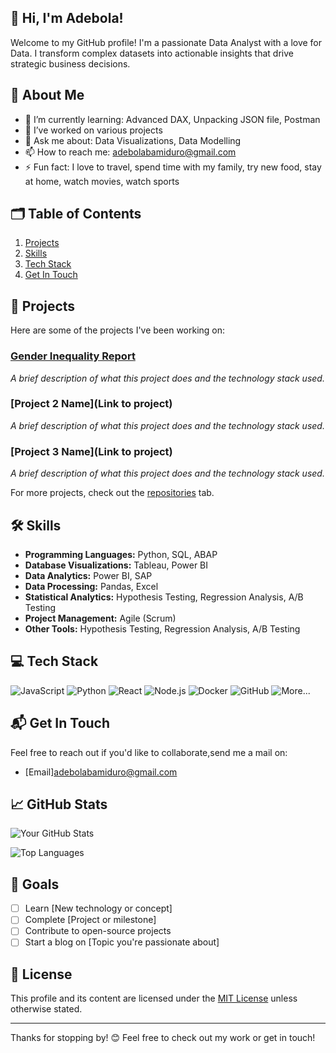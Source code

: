 ## 👋 Hi, I'm Adebola!

Welcome to my GitHub profile! I'm a passionate Data Analyst with a love for Data. I transform complex datasets into actionable insights that drive strategic business decisions.

## 📝 About Me

- 🌱 I’m currently learning: Advanced DAX, Unpacking JSON file, Postman
- 🔭 I’ve worked on various projects
- 💬 Ask me about: Data Visualizations, Data Modelling
- 📫 How to reach me: adebolabamiduro@gmail.com
- ⚡ Fun fact: I love to travel, spend time with my family, try new food, stay at home, watch movies, watch sports

## 🗂️ Table of Contents

1. [Projects](#projects)
2. [Skills](#skills)
3. [Tech Stack](#tech-stack)
4. [Get In Touch](#get-in-touch)

## 🚀 Projects

Here are some of the projects I've been working on:

### [Gender Inequality Report](file:///C:/Users/adebb/Downloads/Gender%20Inequality%20Report%202024.pdf)
_A brief description of what this project does and the technology stack used._

### [Project 2 Name](Link to project)
_A brief description of what this project does and the technology stack used._

### [Project 3 Name](Link to project)
_A brief description of what this project does and the technology stack used._

For more projects, check out the [repositories](https://github.com/your-username?tab=repositories) tab.

## 🛠 Skills

- **Programming Languages:** Python, SQL, ABAP
- **Database Visualizations:** Tableau, Power BI
- **Data Analytics:** Power BI, SAP
- **Data Processing:** Pandas, Excel
- **Statistical Analytics:** Hypothesis Testing, Regression Analysis, A/B Testing
- **Project Management:** Agile (Scrum)
- **Other Tools:** Hypothesis Testing, Regression Analysis, A/B Testing

## 💻 Tech Stack

![JavaScript](https://img.shields.io/badge/-JavaScript-F7DF1E?style=flat-square&logo=javascript&logoColor=black)
![Python](https://img.shields.io/badge/-Python-3776AB?style=flat-square&logo=python&logoColor=white)
![React](https://img.shields.io/badge/-React-61DAFB?style=flat-square&logo=react&logoColor=black)
![Node.js](https://img.shields.io/badge/-Node.js-339933?style=flat-square&logo=node.js&logoColor=white)
![Docker](https://img.shields.io/badge/-Docker-2496ED?style=flat-square&logo=docker&logoColor=white)
![GitHub](https://img.shields.io/badge/-GitHub-181717?style=flat-square&logo=github&logoColor=white)
![More...](https://img.shields.io/badge/-More...-gray?style=flat-square)

## 📬 Get In Touch

Feel free to reach out if you'd like to collaborate,send me a mail on:
- [Email]adebolabamiduro@gmail.com

## 📈 GitHub Stats

![Your GitHub Stats](https://github-readme-stats.vercel.app/api?username=your-username&show_icons=true&theme=default)

![Top Languages](https://github-readme-stats.vercel.app/api/top-langs/?username=your-username&layout=compact&theme=default)

## 🎯 Goals

- [ ] Learn [New technology or concept]
- [ ] Complete [Project or milestone]
- [ ] Contribute to open-source projects
- [ ] Start a blog on [Topic you're passionate about]

## 📜 License

This profile and its content are licensed under the [MIT License](LICENSE) unless otherwise stated.

---

Thanks for stopping by! 😊 Feel free to check out my work or get in touch!

